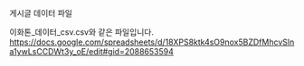 게시글 데이터 파일

이화톤_데이터_csv.csv와 같은 파일입니다.
https://docs.google.com/spreadsheets/d/18XPS8ktk4sO9nox5BZDfMhcvSlna1ywLsCCDWt3y_oE/edit#gid=2088653594

